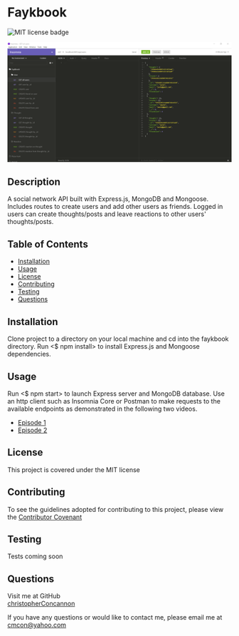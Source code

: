 # Faykbook

![MIT license badge](https://img.shields.io/badge/license-MIT-green)

![Faybook](./assets/images/screenshot.png)



## Description

A social network API built with Express.js, MongoDB and Mongoose.  Includes routes to create users and add other users as friends.  Logged in users can create thoughts/posts and leave reactions to other users' thoughts/posts.

## Table of Contents
  * [Installation](#installation)
  * [Usage](#usage)
  * [License](#license)
  * [Contributing](#contributing)
  * [Testing](#testing)
  * [Questions](#questions)
  
## Installation
Clone project to a directory on your local machine and cd into the faykbook directory.  Run <$ npm install> to install Express.js and Mongoose dependencies.

## Usage
Run <$ npm start> to launch Express server and MongoDB database.  Use an http client such as Insomnia Core or Postman to make requests to the available endpoints as demonstrated in the following two videos.
* [Episode 1](https://drive.google.com/file/d/1m-iNYASuUdaR245iwuuGlDKe871U30YZ/view)
* [Episode 2](https://drive.google.com/file/d/1SO-Pi-mELc7Xv87L66eE3cUpC6vGTRYc/view)

## License 
This project is covered under the MIT license 


## Contributing
To see the guidelines adopted for contributing to this project, please view the [Contributor Covenant](https://www.contributor-covenant.org/version/2/0/code_of_conduct/code_of_conduct.txt)

## Testing
Tests coming soon

## Questions
Visit me at GitHub  
[christopherConcannon](https://github.com/christopherConcannon)
  
If you have any questions or would like to contact me, please email me at  
[cmcon@yahoo.com](mailto:cmcon@yahoo.com)
